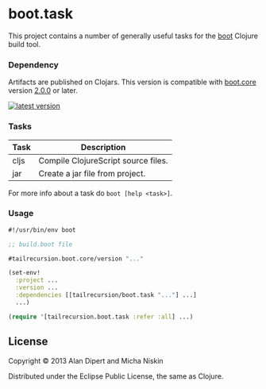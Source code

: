 # boot.task

This project contains a number of generally useful tasks for the [boot][2]
Clojure build tool.

### Dependency

Artifacts are published on Clojars. This version is compatible with
[boot.core][4] version [2.0.0][3] or later.

[![latest version][5]][1]

### Tasks

| Task          | Description                                                 |
|---------------|-------------------------------------------------------------|
| cljs          | Compile ClojureScript source files.                         |
| jar           | Create a jar file from project.                             |

For more info about a task do `boot [help <task>]`.

### Usage

```clojure
#!/usr/bin/env boot

;; build.boot file

#tailrecursion.boot.core/version "..."

(set-env!
  :project ...
  :version ...
  :dependencies [[tailrecursion/boot.task "..."] ...]
  ...)

(require '[tailrecursion.boot.task :refer :all] ...)
```

## License

Copyright © 2013 Alan Dipert and Micha Niskin

Distributed under the Eclipse Public License, the same as Clojure.

[1]: https://clojars.org/tailrecursion/boot.task
[2]: https://github.com/tailrecursion/boot
[3]: https://github.com/tailrecursion/boot.core/tree/2.0.0
[4]: https://github.com/tailrecursion/boot.core
[5]: https://clojars.org/tailrecursion/boot.task/latest-version.svg?bustcache=1
